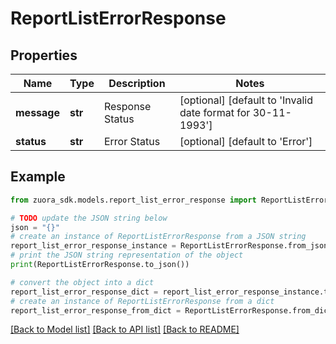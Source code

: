 # ReportListErrorResponse


## Properties

Name | Type | Description | Notes
------------ | ------------- | ------------- | -------------
**message** | **str** | Response Status | [optional] [default to 'Invalid date format for 30-11-1993']
**status** | **str** | Error Status | [optional] [default to 'Error']

## Example

```python
from zuora_sdk.models.report_list_error_response import ReportListErrorResponse

# TODO update the JSON string below
json = "{}"
# create an instance of ReportListErrorResponse from a JSON string
report_list_error_response_instance = ReportListErrorResponse.from_json(json)
# print the JSON string representation of the object
print(ReportListErrorResponse.to_json())

# convert the object into a dict
report_list_error_response_dict = report_list_error_response_instance.to_dict()
# create an instance of ReportListErrorResponse from a dict
report_list_error_response_from_dict = ReportListErrorResponse.from_dict(report_list_error_response_dict)
```
[[Back to Model list]](../README.md#documentation-for-models) [[Back to API list]](../README.md#documentation-for-api-endpoints) [[Back to README]](../README.md)


